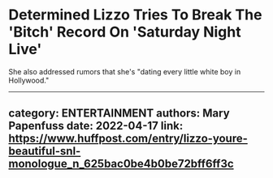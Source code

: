 # Determined Lizzo Tries To Break The 'Bitch' Record On 'Saturday Night Live'

She also addressed rumors that she's "dating every little white boy in Hollywood."

---
category: ENTERTAINMENT
authors: Mary Papenfuss
date: 2022-04-17
link: https://www.huffpost.com/entry/lizzo-youre-beautiful-snl-monologue_n_625bac0be4b0be72bff6ff3c
---
